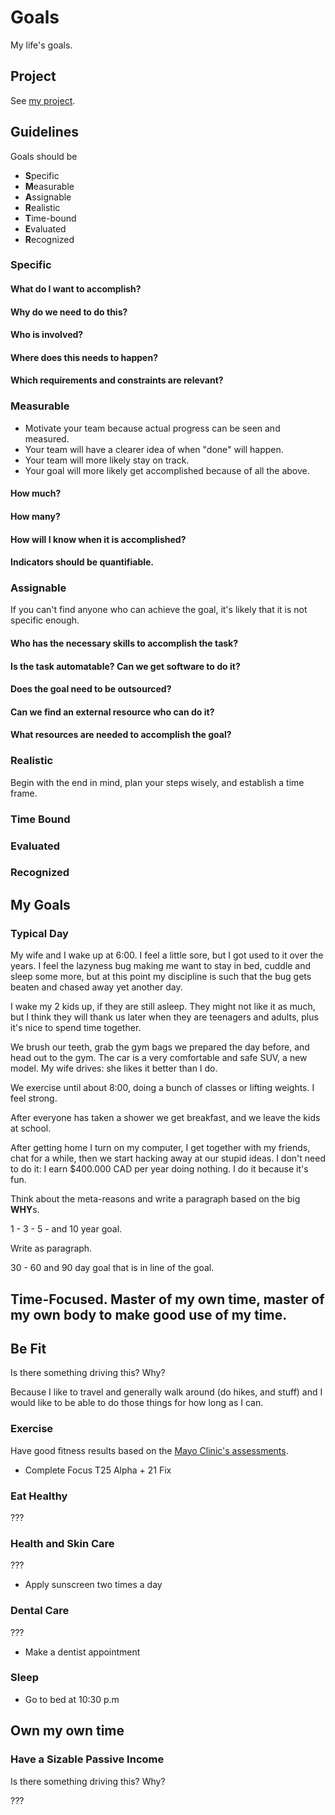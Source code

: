 # Goals

My life's goals.

## Project

See [my project](https://github.com/users/marcusmonteirodesouza/projects/3).

## Guidelines

Goals should be

* **S**pecific
* **M**easurable
* **A**ssignable
* **R**ealistic
* **T**ime-bound
* **E**valuated
* **R**ecognized

### Specific

#### What do I want to accomplish?

#### Why do we need to do this?

#### Who is involved?

#### Where does this needs to happen?

#### Which requirements and constraints are relevant?

### Measurable

* Motivate your team because actual progress can be seen and measured.
* Your team will have a clearer idea of when "done" will happen.
* Your team will more likely stay on track.
* Your goal will more likely get accomplished because of all the above.

#### How much?

#### How many?

#### How will I know when it is accomplished?

#### Indicators should be quantifiable.

### Assignable

If you can't find anyone who can achieve the goal, it's likely that it is not specific enough.

#### Who has the necessary skills to accomplish the task?

#### Is the task automatable? Can we get software to do it?

#### Does the goal need to be outsourced?

#### Can we find an external resource who can do it?

#### What resources are needed to accomplish the goal?

### Realistic

Begin with the end in mind, plan your steps wisely, and establish a time frame.

### Time Bound

### Evaluated

### Recognized

## My Goals

### Typical Day

My wife and I wake up at 6:00. I feel a little sore, but I got used to it over the years. I feel the lazyness bug making me want to stay in bed, cuddle and sleep some more, but at this point my discipline is such that the bug gets beaten and chased away yet another day. 

I wake my 2 kids up, if they are still asleep. They might not like it as much, but I think they will thank us later when they are teenagers and adults, plus it's nice to spend time together.

We brush our teeth, grab the gym bags we prepared the day before, and head out to the gym. The car is a very comfortable and safe SUV, a new model. My wife drives: she likes it better than I do.

We exercise until about 8:00, doing a bunch of classes or lifting weights. I feel strong.

After everyone has taken a shower we get breakfast, and we leave the kids at school.

After getting home I turn on my computer, I get together with my friends, chat for a while, then we start hacking away at our stupid ideas. I don't need to do it: I earn $400.000 CAD per year doing nothing. I do it because it's fun. 























Think about the meta-reasons and write a paragraph based on the big **WHY**s.

1 - 3 - 5 - and 10 year goal.

Write as paragraph.

30 - 60 and 90 day goal that is in line of the goal.

## Time-Focused. Master of my own time, master of my own body to make good use of my time.

## Be Fit

Is there something driving this? Why?

Because I like to travel and generally walk around (do hikes, and stuff) and I would like to be able to do those things for how long as I can.

### Exercise

Have good fitness results based on the [Mayo Clinic's assessments](https://www.mayoclinic.org/healthy-lifestyle/fitness/in-depth/fitness/art-20046433).

* Complete Focus T25 Alpha + 21 Fix

### Eat Healthy

???

### Health and Skin Care

???

* Apply sunscreen two times a day

### Dental Care

???

* Make a dentist appointment

### Sleep

* Go to bed at 10:30 p.m

## Own my own time

### Have a Sizable Passive Income

Is there something driving this? Why?

???
